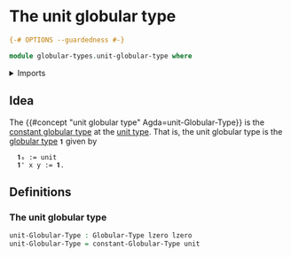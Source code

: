 # The unit globular type

```agda
{-# OPTIONS --guardedness #-}

module globular-types.unit-globular-type where
```

<details><summary>Imports</summary>

```agda
open import foundation.unit-type
open import foundation.universe-levels

open import globular-types.constant-globular-types
open import globular-types.globular-types
```

</details>

## Idea

The {{#concept "unit globular type" Agda=unit-Globular-Type}} is the
[constant globular type](globular-types.constant-globular-types.md) at the
[unit type](foundation.unit-type.md). That is, the unit globular type is the
[globular type](globular-types.globular-types.md) `𝟏` given by

```text
  𝟏₀ := unit
  𝟏' x y := 𝟏.
```

## Definitions

### The unit globular type

```agda
unit-Globular-Type : Globular-Type lzero lzero
unit-Globular-Type = constant-Globular-Type unit
```

